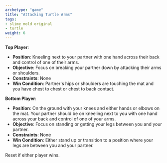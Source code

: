 ```yaml
---
archetype: "game"
title: "Attacking Turtle Arms"
tags: 
- slime mold original
- turtle
weight: 6
---
```


**Top Player**:
  * **Position**: Kneeling next to your partner with one hand across their back and control of one of their arms.
  * **Objective**: Focus on breaking your partner down by attacking their arms or shoulders.
  * **Constraints**: None
  * **Win Condition**: Partner's hips or shoulders are touching the mat and you have chest to chest or chest to back contact. 

**Bottom Player**:
  * **Position**: On the ground with your knees and either hands or elbows on the mat. Your partner should be on kneeling next to you with one hand across your back and control of one of your arms.
  * **Objective**: Focus on standing or getting your legs between you and your partner.
  * **Constraints**: None
  * **Win Condition**: Either stand up or transition to a position where your legs are between you and your partner.

Reset if either player wins.

